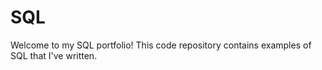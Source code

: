# SQL
Welcome to my SQL portfolio! This code repository contains examples of SQL that I've written. 
